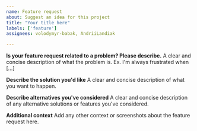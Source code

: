 ```yaml
---
name: Feature request
about: Suggest an idea for this project
title: "Your title here"
labels: ['feature']
assignees: volodymyr-babak, AndriiLandiak

---
```


**Is your feature request related to a problem? Please describe.**
A clear and concise description of what the problem is. Ex. I'm always frustrated when [...]

**Describe the solution you'd like**
A clear and concise description of what you want to happen.

**Describe alternatives you've considered**
A clear and concise description of any alternative solutions or features you've considered.

**Additional context**
Add any other context or screenshots about the feature request here.
